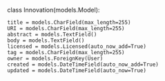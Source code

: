 class Innovation(models.Model):


    title = models.CharField(max_length=255)
    URI = models.CharField(max_length=255)
    abstract = models.TextField()
    body = models.TextField()
    licensed = models.Licensed(auto_now_add=True)
    tag = models.CharField(max_length=255)
    owner = models.ForeignKey(User)
    created = models.DateTimeField(auto_now_add=True)
    updated = models.DateTimeField(auto_now=True)
